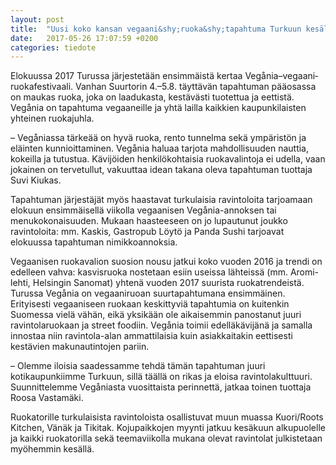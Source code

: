 ```yaml
---
layout: post
title:  "Uusi koko kansan vegaani&shy;ruoka&shy;tapahtuma Turkuun kesällä – Vegånia tarjoaa maukasta ruokaa ympäristöä kunnioittaen"
date:   2017-05-26 17:07:59 +0200
categories: tiedote
---
```

Elokuussa 2017 Turussa järjestetään ensimmäistä kertaa Vegånia–vegaani&shy;ruoka&shy;festivaali. Vanhan Suurtorin 4.–5.8. täyttävän tapahtuman pääosassa on maukas ruoka, joka on laadukasta, kestävästi tuotettua ja eettistä. Vegånia on tapahtuma vegaaneille ja yhtä lailla kaikkien kaupunkilaisten yhteinen ruokajuhla.

– Vegåniassa tärkeää on hyvä ruoka, rento tunnelma sekä ympäristön ja eläinten kunnioittaminen. Vegånia haluaa tarjota mahdollisuuden nauttia, kokeilla ja tutustua. Kävijöiden henkilökohtaisia ruokavalintoja ei udella, vaan jokainen on tervetullut, vakuuttaa idean takana oleva tapahtuman tuottaja Suvi Kiukas.

Tapahtuman järjestäjät myös haastavat turkulaisia ravintoloita tarjoamaan elokuun ensimmäisellä viikolla vegaanisen Vegånia-annoksen tai menukokonaisuuden. Mukaan haasteeseen on jo lupautunut joukko ravintoloita: mm. Kaskis, Gastropub Löytö ja Panda Sushi tarjoavat elokuussa tapahtuman nimikkoannoksia.

Vegaanisen ruokavalion suosion nousu jatkui koko vuoden 2016 ja trendi on edelleen vahva: kasvisruoka nostetaan esiin useissa lähteissä (mm. Aromi-lehti, Helsingin Sanomat) yhtenä vuoden 2017 suurista ruokatrendeistä. Turussa Vegånia on vegaaniruoan suurtapahtumana ensimmäinen. Erityisesti vegaaniseen ruokaan keskittyviä tapahtumia on kuitenkin Suomessa vielä vähän, eikä yksikään ole aikaisemmin panostanut juuri ravintolaruokaan ja street foodiin. Vegånia toimii edelläkävijänä ja samalla innostaa niin ravintola-alan ammattilaisia kuin asiakkaitakin eettisesti kestävien makunautintojen pariin.

– Olemme iloisia saadessamme tehdä tämän tapahtuman juuri kotikaupunkiimme Turkuun, sillä täällä on rikas ja eloisa ravintolakulttuuri. Suunnittelemme Vegåniasta vuosittaista perinnettä, jatkaa toinen tuottaja Roosa Vastamäki.

Ruokatorille turkulaisista ravintoloista osallistuvat muun muassa Kuori/Roots Kitchen, Vänäk ja Tikitak. Kojupaikkojen myynti jatkuu kesäkuun alkupuolelle ja kaikki ruokatorilla sekä teemaviikolla mukana olevat ravintolat julkistetaan myöhemmin kesällä.
